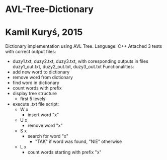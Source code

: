 # AVL-Tree-Dictionary
# Kamil Kuryś, 2015
Dictionary implementation using AVL Tree.
Language: C++
Attached 3 tests with correct output files:
- duzy1.txt, duzy2.txt, duzy3.txt, with coresponding outputs in files duzy1_out.txt, duzy2_out.txt, duzy3_out.txt
Functionalities:
- add new word to dictionary
- remove word from dictionary
- find word in dictionary
- count words with prefix
- display tree structure
  - first 5 levels
- execute .txt file script:
  - W x
    - insert word "x"
  - U x
    - remove word "x"
  - S x
    - search for word "x"
      - "TAK" if word was found, "NIE" otherwise
  - L x
    - count words starting with prefix "x"
